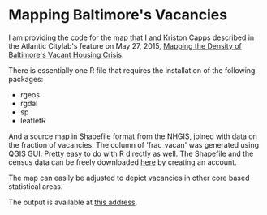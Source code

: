 # Mapping Baltimore's Vacancies

I am providing the code for the map that I and Kriston Capps described in the Atlantic Citylab's feature on May 27, 2015, [Mapping the Density of Baltimore's Vacant Housing Crisis](http://www.citylab.com/housing/2015/05/mapping-the-density-of-baltimores-vacant-housing-crisis/394196/). 

There is essentially one R file that requires the installation of the following packages:

- rgeos
- rgdal
- sp
- leafletR

And a source map in Shapefile format from the NHGIS, joined with data on the fraction of vacancies. The column of 'frac_vacan' was generated using QGIS GUI. Pretty easy to do with R directly as well. The Shapefile and the census data can be freely downloaded [here](https://www.nhgis.org/) by creating an account.

The map can easily be adjusted to depict vacancies in other core based statistical areas.

The output is available at [this address](http://www.ouazad.com/Maps/Baltimore_Vacancies/index.html).


